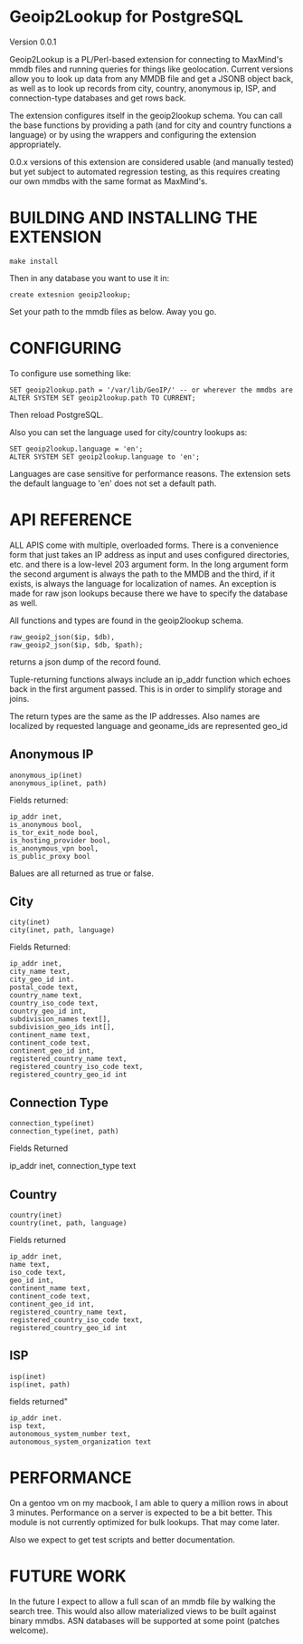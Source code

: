 Geoip2Lookup for PostgreSQL
===========================
Version 0.0.1

Geoip2Lookup is a PL/Perl-based extension for connecting to MaxMind's 
mmdb files and running queries for things like geolocation.  Current versions
allow you to look up data from any MMDB file and get a JSONB object back,
as well as to look up records from city, country, anonymous ip, ISP, and
connection-type databases and get rows back.

The extension configures itself in the geoip2lookup schema.  You can call the
base functions by providing a path (and for city and country functions a
language) or by using the wrappers and configuring the extension appropriately.

0.0.x versions of this extension are considered usable (and manually tested) but
yet subject to automated regression testing, as this requires creating our own
mmdbs with the same format as MaxMind's.

BUILDING AND INSTALLING THE EXTENSION
=====================================
    make install

Then in any database you want to use it in:

    create extesnion geoip2lookup;

Set your path to the mmdb files as below.  Away you go.

CONFIGURING
============

To configure use something like:

    SET geoip2lookup.path = '/var/lib/GeoIP/' -- or wherever the mmdbs are
    ALTER SYSTEM SET geoip2lookup.path TO CURRENT;

Then reload PostgreSQL.

Also you can set the language used for city/country lookups as:

    SET geoip2lookup.language = 'en';
    ALTER SYSTEM SET geoip2lookup.language to 'en';

Languages are case sensitive for performance reasons.  The extension sets
the default language to 'en' does not set a default path.

API REFERENCE
==============

ALL APIS come with multiple, overloaded forms.  There is a convenience form that
just takes an IP address as input and uses configured directories, etc. and there
is a low-level 203 argument form. In the long argument form the second argument
is always the path to the MMDB and the third, if it exists, is always the language
for localization of names.  An exception is made for raw json lookups because there
we have to specify the database as well.

All functions and types are found in the geoip2lookup schema.

    raw_geoip2_json($ip, $db),
    raw_geoip2_json($ip, $db, $path);

returns a json dump of the record found.

Tuple-returning functions always include an ip_addr function which echoes back in
the first argument passed.  This is in order to simplify storage and joins.

The return types are the same as the IP addresses.   Also names are localized by
requested language and geoname_ids are represented geo_id

Anonymous IP
-------------

    anonymous_ip(inet)
    anonymous_ip(inet, path)

Fields returned:

    ip_addr inet,
    is_anonymous bool,
    is_tor_exit_node bool,
    is_hosting_provider bool,
    is_anonymous_vpn bool,
    is_public_proxy bool

Balues are all returned as true or false.

City
-----

    city(inet)
    city(inet, path, language)

Fields Returned:

    ip_addr inet,
    city_name text,
    city_geo_id int.
    postal_code text,
    country_name text,
    country_iso_code text,
    country_geo_id int,
    subdivision_names text[],
    subdivision_geo_ids int[],
    continent_name text,
    continent_code text,
    continent_geo_id int,
    registered_country_name text,
    registered_country_iso_code text,
    registered_country_geo_id int 

Connection Type
---------------

    connection_type(inet)
    connection_type(inet, path)

Fields Returned

   ip_addr inet,
   connection_type text

Country
-------

    country(inet)
    country(inet, path, language)

Fields returned

    ip_addr inet,
    name text,
    iso_code text,
    geo_id int,
    continent_name text,
    continent_code text,
    continent_geo_id int,
    registered_country_name text,
    registered_country_iso_code text,
    registered_country_geo_id int 


ISP
----

    isp(inet)
    isp(inet, path)

fields returned"

    ip_addr inet.
    isp text,
    autonomous_system_number text,
    autonomous_system_organization text

PERFORMANCE
============

On a gentoo vm on my macbook, I am able to query a million rows in about 3
minutes.  Performance on a server is expected to be a bit better.  This module
is not currently optimized for bulk lookups.  That may come later.

Also we expect to get test scripts and better documentation. 

FUTURE WORK
============

In the future I expect to allow a full scan of an mmdb file by walking the
search tree.   This would also allow materialized views to be built against
binary mmdbs. ASN databases will be supported at some point (patches welcome).
